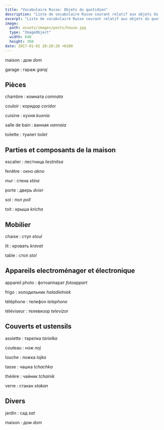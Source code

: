 ```yaml
---
title: "Vocabulaire Russe: Objets du quotidien"
description: "Liste de vocabulaire Russe courant relatif aux objets du quotidien."
excerpt: "Liste de vocabulaire Russe courant relatif aux objets du quotidien."
image:
  path: assets/images/posts/house.jpg
  type: "ImageObject"
  width: 640
  height: 360
date: 2017-01-01 20:20:20 +0100
---
```


maison
: дом
*dom*

garage
: гараж
*garaj*


## Pièces

chambre
: комната
*comnata*

couloir
: коридор
*coridor*

cuisine
: кухня
*kuxnia*

salle de bain
: ванная
*vannaia*

toilette
: туалет
*toilet*


## Parties et composants de la maison

escalier
: лестница
*liestnitsa*

fenêtre
: окно
*akno*

mur
: стена
*stina*

porte
: дверь
*dvier*

sol
: пол
*poll*

toit
: крыша
*kricha*


## Mobilier

chaise
: стул
*stoul*

lit
: кровать
*kravat*

table
: стол
*stol*


## Appareils electroménager et électronique

appareil photo
: фотоаппарат
*fotoappart*

frigo
: холодильник
*haladielniek*

téléphone
: телефон
*telephone*

téléviseur
: телевизор
*televizor*

## Couverts et ustensils

assiette
: тарелка
*tarielka*

couteau
: нож
*noj*

louche
: ложка
*lojka*

tasse
: чашка
*tchаchka*

théière
: чайник
*tchаinik*

verre
: стакан
*stakan*


## Divers

jardin
: сад
*sat*

maison
: дом
*dom*
